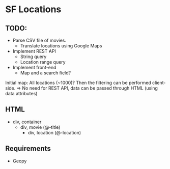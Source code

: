 SF Locations
============

TODO:
----

* Parse CSV file of movies.
    - Translate locations using Google Maps
* Implement REST API
    - String query
    - Location range query
* Implement front-end
    - Map and a search field?


Initial map: All locations (~1000)? Then the filtering can be performed client-side. => No need for REST API, data can be passed through HTML (using data attributes)

HTML
----

- div, container
    * div, movie (@-title)
        - div, location (@-location)

Requirements
------------
* Geopy